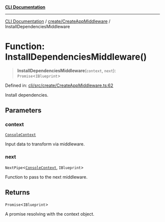 [**CLI Documentation**](../../../README.md)

***

[CLI Documentation](../../../README.md) / [create/CreateAppMiddleware](../README.md) / InstallDependenciesMiddleware

# Function: InstallDependenciesMiddleware()

> **InstallDependenciesMiddleware**(`context`, `next`): `Promise`\<`IBlueprint`\>

Defined in: [cli/src/create/CreateAppMiddleware.ts:62](https://github.com/stonemjs/cli/blob/83156d7f07cad6e0545ad29ba32878fdd248ede2/src/create/CreateAppMiddleware.ts#L62)

Install dependencies.

## Parameters

### context

[`ConsoleContext`](../../../declarations/interfaces/ConsoleContext.md)

Input data to transform via middleware.

### next

`NextPipe`\<[`ConsoleContext`](../../../declarations/interfaces/ConsoleContext.md), `IBlueprint`\>

Function to pass to the next middleware.

## Returns

`Promise`\<`IBlueprint`\>

A promise resolving with the context object.
